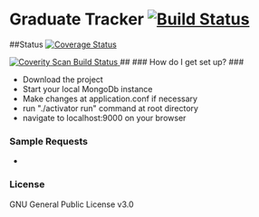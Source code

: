 # Graduate Tracker  [![Build Status](https://travis-ci.org/TVilaboa/Egresados.svg)](https://travis-ci.org/TVilaboa/Egresados)
##Status
[![Coverage Status](https://coveralls.io/repos/github/TVilaboa/Egresados/badge.svg?branch=master)](https://coveralls.io/github/TVilaboa/Egresados?branch=master)

<a href="https://scan.coverity.com/projects/tvilaboa-egresados">
  <img alt="Coverity Scan Build Status"
       src="https://scan.coverity.com/projects/14922/badge.svg"/>
</a>
##
### How do I get set up? ###

* Download the project
* Start your local MongoDb instance
* Make changes at application.conf if necessary
* run "./activator run" command at root directory
* navigate to localhost:9000 on your browser

### Sample Requests ###

* 

### License ###

GNU General Public License v3.0
